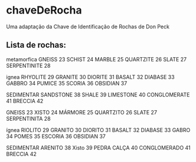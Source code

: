 # chaveDeRocha
 Uma adaptação da Chave de Identificação de Rochas de Don Peck


## Lista de rochas:

metamorfica
GNEISS 23
SCHIST 24
MARBLE 25
QUARTZITE 26 
SLATE 27
SERPENTINITE 28

ignea
RHYOLITE 29
GRANITE 30
DIORITE 31
BASALT 32
DIABASE 33
GABBRO 34
PUMICE 35
SCORIA 36
OBSIDIAN 37

SEDIMENTAR 
SANDSTONE 38
SHALE 39
LIMESTONE 40
CONGLOMERATE 41
BRECCIA 42

GNEISS 23
XISTO 24
MÁRMORE 25
QUARTZITO 26
SLATE 27
SERPENTINITA 28

ígnea
RIOLITO 29
GRANITO 30
DIORITO 31
BASALT 32
DIABASE 33
GABRO 34
POMES 35
ESCORIA 36
OBSIDIAN 37

SEDIMENTAR
ARENITO 38
Xisto 39
PEDRA CALÇA 40
CONGLOMERADO 41
BRECCIA 42